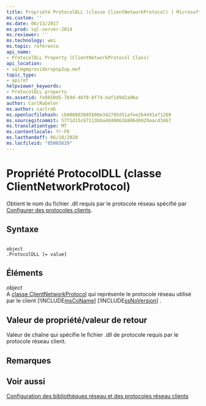 ```yaml
---
title: Propriété ProtocolDLL (classe ClientNetworkProtocol) | Microsoft Docs
ms.custom: ''
ms.date: 06/13/2017
ms.prod: sql-server-2014
ms.reviewer: ''
ms.technology: wmi
ms.topic: reference
api_name:
- ProtocolDLL Property (ClientNetworkProtocol Class)
api_location:
- sqlmgmproviderxpsp2up.mof
topic_type:
- apiref
helpviewer_keywords:
- ProtocolDLL property
ms.assetid: fe8650d5-7b9d-46f8-bf74-baf1d9d2a06a
author: CarlRabeler
ms.author: carlrab
ms.openlocfilehash: cb008003b05b00e342795d51afee2b4491a71260
ms.sourcegitcommit: 57f1d15c67113bbadd40861b886d6929aacd3467
ms.translationtype: MT
ms.contentlocale: fr-FR
ms.lasthandoff: 06/18/2020
ms.locfileid: "85065619"
---
```

# <a name="protocoldll-property-clientnetworkprotocol-class"></a>Propriété ProtocolDLL (classe ClientNetworkProtocol)
  Obtient le nom du fichier .dll requis par le protocole réseau spécifié par [Configurer des protocoles clients](https://technet.microsoft.com/library/ms181035.aspx).  
  
## <a name="syntax"></a>Syntaxe  
  
```  
  
object  
.ProtocolDLL [= value]  
```  
  
## <a name="parts"></a>Éléments  
 *object*  
 A [classe ClientNetworkProtocol](clientnetworkprotocol-class.md) qui représente le protocole réseau utilisé par le client [!INCLUDE[msCoName](../../../includes/msconame-md.md)] [!INCLUDE[ssNoVersion](../../../includes/ssnoversion-md.md)] .  
  
## <a name="property-valuereturn-value"></a>Valeur de propriété/valeur de retour  
 Valeur de chaîne qui spécifie le fichier .dll de protocole requis par le protocole réseau client.  
  
## <a name="remarks"></a>Remarques  
  
## <a name="see-also"></a>Voir aussi  
 [Configuration des bibliothèques réseau et des protocoles réseau clients](https://technet.microsoft.com/library/ms181035.aspx)  
  
  
